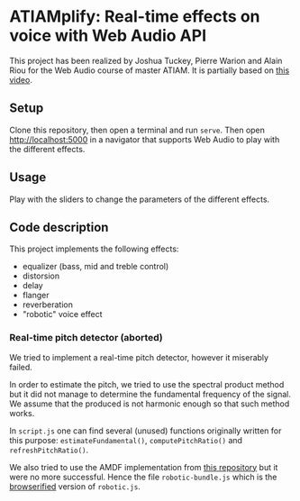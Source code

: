 # ATIAMplify: Real-time effects on voice with Web Audio API

This project has been realized by Joshua Tuckey, Pierre Warion and Alain Riou for the Web Audio course of master ATIAM. It is partially based on [this video](https://www.youtube.com/watch?v=eEeUFB1iIDo&ab_channel=WebDevSimplified).



## Setup

Clone this repository, then open a terminal and run `serve`. Then open [http://localhost:5000](http://localhost:5000) in a navigator that supports Web Audio to play with the different effects.




## Usage

Play with the sliders to change the parameters of the different effects.



## Code description

This project implements the following effects:

- equalizer (bass, mid and treble control)
- distorsion
- delay
- flanger
- reverberation
- "robotic" voice effect

### Real-time pitch detector (aborted)

We tried to implement a real-time pitch detector, however it miserably failed.

In order to estimate the pitch, we tried to use the spectral product method but it did not manage to determine the fundamental frequency of the signal. We assume that the produced is not harmonic enough so that such method works.

In `script.js` one can find several (unused) functions originally written for this purpose: `estimateFundamental()`, `computePitchRatio()` and `refreshPitchRatio()`.

We also tried to use the AMDF implementation from [this repository](https://github.com/peterkhayes/pitchfinder) but it were no more successful. Hence the file `robotic-bundle.js` which is the [browserified](http://browserify.org/) version of `robotic.js`.

